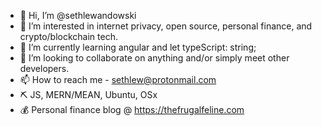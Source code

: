 - 👋 Hi, I’m @sethlewandowski
- 👀 I’m interested in internet privacy, open source, personal finance, and crypto/blockchain tech. 
- 🌱 I’m currently learning angular and let typeScript: string;  
- 💞️ I’m looking to collaborate on anything and/or simply meet other developers. 
- 📫 How to reach me - sethlew@protonmail.com
- ⛏ JS, MERN/MEAN, Ubuntu, OSx
- 💰 Personal finance blog @ https://thefrugalfeline.com
<!---
sethlewandowski/sethlewandowski is a ✨ special ✨ repository because its `README.md` (this file) appears on your GitHub profile.
You can click the Preview link to take a look at your changes.
--->
